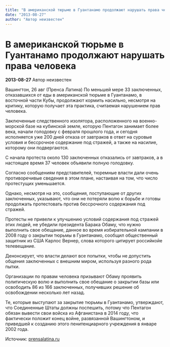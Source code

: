 ```yaml
---
title: "В американской тюрьме в Гуантанамо продолжают нарушать права человека"
date: "2013-08-27"
author: "Автор неизвестен"
---
```


# В американской тюрьме в Гуантанамо продолжают нарушать права человека

**2013-08-27** Автор неизвестен

Вашингтон, 26 авг (Пренса Латина) По меньшей мере 33 заключенных, отказавшихся от еды в американской тюрьме в Гуантанамо, в восточной части Кубы, продолжают кормить насильно, несмотря на критику, которую получает эта практика, считаемая нарушением прав человека.

Заключенные следственного изолятора, расположенного на военно-морской базе на кубинской земле, которую Пентагон занимает более века, начали голодовку с февраля прошлого года, и сегодня исполняется уже 200 дней отказа от завтраков в ответ на суровые условия и бессрочное содержание под стражей, а также на насилие, которому они подвергаются.

С начала протеста около 130 заключенных отказались от завтраков, а в настоящее время 37 человек объявили полную голодовку.

Согласно сообщениям представителей, тюремные власти дали очень противоречивые сведения в этом плане, настаивая на том, что число протестущих уменьшается.

Однако, несмотря на это, сообщения, поступающие от других заключенных, указывают, что они не потеряли волю к борьбе и готовы продолжать протестовать против бессрочного содержания под стражей.

Протесты не привели к улучшению условий содержания под стражей этих людей, не убедили президента Барака Обаму, что нужно выполнить свое обещание, данное во время избирательной кампании в 2008 году о закрытии тюрьмы в Гуантанамо, сообщил общественный защитник из США Карлос Вернер, слова которого цитирует российкойе телевещание.

Денонсирует, что власти делают все попытки, чтобы не допустить общения заключенных с внешним миром, используя разного рода пытки.

Организации по правам человека призывают Обаму проявить политическую волю и выполнить свое обещание о закрытии базы или освободить 86 из 166 заключенных, получивших решение об освобождении несколько лет назад.

Те, которые выступают за закрытие тюрьмы в Гуантанамо, утверждают, что Соединенные Штаты должны поспешить, потому что Пентагон обязан вывести свои войска из Афганистана в 2014 году, что фактически положит конец войне, развязанной Вашингтоном, и приведшей к созданию этого пенитенциарного учреждения в январе 2002 года.

Источник: [prensalatina.ru](http://www.prensalatina.ru/index.php?option=com_content&view=article&id=40451:2013-08-26-13-55-10&opcion=pl-ver-noticia&catid=21&Itemid=101)